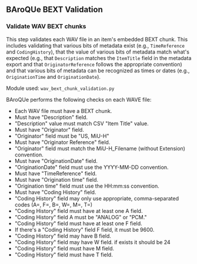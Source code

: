 ## BAroQUe BEXT Validation

### Validate WAV BEXT chunks
This step validates each WAV file in an item's embedded BEXT chunk. This includes validating that various bits of metadata exist (e.g., `TimeReference` and `CodingHistory`), that the value of various bits of metadata match what's expected (e.g., that `Description` matches the `ItemTitle` field in the metadata export and that `OriginatorReference` follows the appropriate convention) and that various bits of metadata can be recognized as times or dates (e.g., `OriginationTime` and `OriginationDate`).


Module used: `wav_bext_chunk_validation.py`

BAroQUe performs the following checks on each WAVE file:

  - Each WAV file must have a BEXT chunk.
  - Must have "Description" field.
  - "Description" value must match CSV "Item Title" value.
  - Must have "Originator" field.
  - "Originator" field must be "US, MiU-H"
  - Must have "Originator Reference" field.
  - "Originator" field must match the MiU-H_Filename (without Extension) convention.
  - Must have "OriginationDate" field.
  - "OriginationDate" field must use the YYYY-MM-DD convention.
  - Must have "TimeReference" field.
  - Must have "Origination time" field.
  - "Origination time" field must use the HH:mm:ss convention.
  - Must have "Coding History" field.
  - "Coding History" field may only use appropriate, comma-separated codes (A=, F=, B=, W=, M=, T=)
  - "Coding History" field must have at least one A field.
  - "Coding History" field A must be "ANALOG" or "PCM."
  - "Coding History" field must have at least one F field.
  - If there's a "Coding History" field F field, it must be 9600.
  - "Coding History" field may have B field.
  - "Coding History" field may have W field. if exists it should be 24
  - "Coding History" field must have M field.
  - "Coding History" field must have T field.
